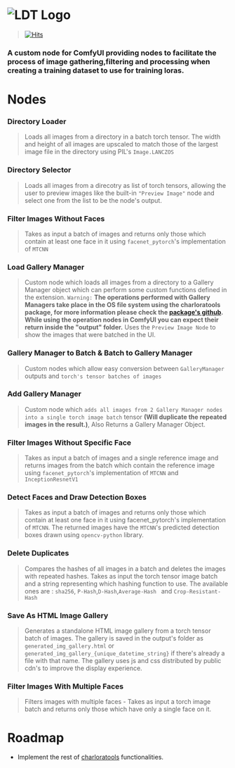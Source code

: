 # ![LDT Logo](https://imagedelivery.net/YCQ3OFRYiR1R_AeUslNHiw/51f4586d-9481-4420-54d2-216cd3114900/w=1280,h=640px,fit=crop)

>[![Hits](https://hits.seeyoufarm.com/api/count/incr/badge.svg?url=https%3A%2F%2Fgithub.com%2FsvdC1%2Fcomfy-ui-lora-dataset-tools&count_bg=%23061656&title_bg=%23555555&icon=postwoman.svg&icon_color=%2330A679&title=Checks&edge_flat=false)](https://hits.seeyoufarm.com)

### A custom node for ComfyUI providing nodes to facilitate the process of image gathering,filtering and processing when creating a training dataset to use for training loras.

# Nodes

### Directory Loader
>   Loads all images from a directory in a
    batch torch tensor. The width and height of all images
    are upscaled to match those of the largest image file in the
    directory using PIL's `Image.LANCZOS`

### Directory Selector
>   Loads all images from a direcotry as list of torch tensors,
    allowing the user to preview images like the built-in 
    ```"Preview Image"``` node and select one from the list
    to be the node's output.

### Filter Images Without Faces
>   Takes as input a batch of images and returns only those which
    contain at least one face in it using `facenet_pytorch`'s implementation
    of `MTCNN`

### Load Gallery Manager
>   Custom node which loads all images from a directory to a
    Gallery Manager object which can perform some custom
    functions defined in the extension.
    ```Warning:```
    **The operations performed with Gallery Managers
    take place in the OS file system using the charloratools
    package, for more information please check the [package's
    github](https://github.com/svdC1/charloratools). While using the operation nodes in ComfyUI you can expect their return inside the "output" folder.** Uses the
    ```Preview Image Node``` to show the images that were batched
    in the UI.

### Gallery Manager to Batch & Batch to Gallery Manager
>   Custom nodes which allow easy conversion between 
    ```GalleryManager``` outputs and ```torch's tensor batches of
    images```

### Add Gallery Manager
>   Custom node which ```adds all images from 2
    Gallery Manager nodes into a single
    torch image batch``` tensor **(Will duplicate the repeated images in
    the result.)**, Also Returns a Gallery Manager Object.
### Filter Images Without Specific Face
> Takes as input a batch of images and a single reference image
  and returns images from the batch which contain the reference
  image using `facenet_pytorch`'s implementation of `MTCNN` and 
  `InceptionResnetV1`

### Detect Faces and Draw Detection Boxes
> Takes as input a batch of images and returns only those which
  contain at least one face in it using facenet_pytorch's implementation
  of `MTCNN`. The returned images have the `MTCNN`'s predicted detection
  boxes drawn using `opencv-python` library.

### Delete Duplicates
>   Compares the hashes of all images
    in a batch and deletes the images with repeated hashes.
    Takes as input the torch tensor image batch and a string
    representing which hashing function to use.
    The available ones are :
    ```sha256```, ```P-Hash```,```D-Hash```,```Average-Hash ``` and ```Crop-Resistant-Hash```

### Save As HTML Image Gallery

>   Generates a standalone HTML image gallery from a torch tensor batch of images. The gallery is saved in the output's folder as  ```generated_img_gallery.html``` or ```generated_img_gallery_{unique_datetime_string}``` if there's already a file with that name. The gallery uses js and css distributed by public cdn's to improve the display experience.

### Filter Images With Multiple Faces

>   Filters images with multiple faces -
    Takes as input a torch image batch and returns only
    those which have only a single face on it.
    
# Roadmap

 - Implement the rest of [charloratools](https://www.github.com/svdC1/charloratools) functionalities.

